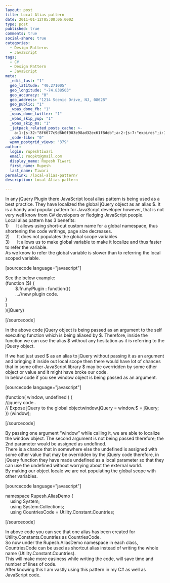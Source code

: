 ```yaml
---
layout: post
title: Local Alias pattern
date: 2011-01-12T05:00:06.000Z
type: post
published: true
comments: true
social-share: true
categories:
  - Design Patterns
  - JavaScript
tags:
  - C#
  - Design Pattern
  - JavaScript
meta:
  _edit_last: "1"
  geo_latitude: "40.271005"
  geo_longitude: "-74.838503"
  geo_accuracy: "0"
  geo_address: "1214 Scenic Drive, NJ, 08628"
  geo_public: "1"
  _wpas_done_fb: "1"
  _wpas_done_twitter: "1"
  _wpas_skip_yup: "1"
  _wpas_skip_ms: "1"
  _jetpack_related_posts_cache: >-
    a:1:{s:32:"8f6677c9d6b0f903e98ad32ec61f8deb";a:2:{s:7:"expires";i:1602439040;s:7:"payload";a:3:{i:0;a:1:{s:2:"id";i:2537;}i:1;a:1:{s:2:"id";i:361;}i:2;a:1:{s:2:"id";i:2595;}}}}
  _qode-like: "0"
  wpmm_postgrid_views: "379"
author:
  login: rupeshtiwari
  email: roopkt@gmail.com
  display_name: Rupesh Tiwari
  first_name: Rupesh
  last_name: Tiwari
permalink: /local-alias-pattern/
description: Local Alias pattern

---
```


<p>
				In any jQuery Plugin there JavaScript local alias pattern is being used as a best practice. They have localized the global jQuery object as an alias $. It is a handy and popular pattern for JavaScript developer however, that is not very well know from C# developers or fledging JavaScript people.<br />
Local alias pattern has 3 benefits:<br />
1)      It allows using short-cut custom name for a global namespace, thus shortening the code writings, page size decreases.<br />
2)      It does not populates the global scope variables<br />
3)      It allows us to make global variable to make it localize and thus faster to refer the variable.<br />
As we know to refer the global variable is slower than to referring the local scoped variable.</p>
<p>[sourcecode language="javascript"]</p>
<p>See the below example:<br />
(function ($) {<br />
        $.fn.myPlugin : function(){<br />
        …//new plugin code.<br />
}<br />
}<br />
)(jQuery)</p>
<p>[/sourcecode]</p>
<p>In the above code jQuery object is being passed as an argument to the self executing function which is being aliased by $. Therefore, inside the function we can use the alias $ without any hesitation as it is referring to the jQuery object.</p>
<p>If we had just used $ as an alias to jQuery without passing it as an argument and bringing it inside out local scope then there would have lot of chances that in some other JavaScript library $ may be overridden by some other object or value and it might have broke our code.<br />
In below code if you see window object is being passed as an argument.</p>
<p>[sourcecode language="javascript"]</p>
<p>(function( window, undefined ) {<br />
//jquery code..<br />
// Expose jQuery to the global objectwindow.jQuery = window.$ = jQuery;<br />
}) (window);</p>
<p>[/sourcecode]</p>
<p>By passing one argument “window” while calling it, we are able to localize the window object. The second argument is not being passed therefore; the 2nd parameter would be assigned as undefined.<br />
There is a chance that in somewhere else the undefined is assigned with some other value that may be overridden by the jQuery code therefore, in jQuery function they have made undefined as a local parameter so that they can use the undefined without worrying about the external world.<br />
By making our object locale we are not populating the global scope with other variables.</p>
<p>[sourcecode language="javascript"]</p>
<p>namespace Rupesh.AliasDemo {<br />
    using System;<br />
    using System.Collections;<br />
    using CountriesCode = Utility.Constant.Countries;</p>
<p>[/sourcecode]</p>
<p>In above code you can see that one alias has been created for Utility.Constants.Countries as CountriesCode.<br />
So now under the Rupesh.AliasDemo namespace in each class, CountriesCode can be used as shortcut alias instead of writing the whole name (Utility.Constant.Countries).<br />
This will make more easiness while writing the code, will save time and number of lines of code.<br />
After knowing this I am vastly using this pattern in my C# as well as JavaScript code.		</p>
